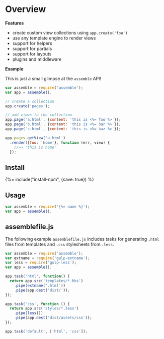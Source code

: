 # Overview

**Features**

* create custom view collections using `app.create('foo')`
* use any template engine to render views
* support for helpers
* support for partials
* support for layouts
* plugins and middleware

**Example**

This is just a small glimpse at the `assemble` API!

```js
var assemble = require('assemble');
var app = assemble();

// create a collection
app.create('pages');

// add views to the collection
app.page('a.html', {content: 'this is <%= foo %>'});
app.page('b.html', {content: 'this is <%= bar %>'});
app.page('c.html', {content: 'this is <%= baz %>'});

app.pages.getView('a.html')
  .render({foo: 'home'}, function (err, view) {
    //=> 'this is home'
  });
```

<!-- toc -->

## Install

{%= include("install-npm", {save: true}) %}

## Usage

```js
var assemble = require('{%= name %}');
var app = assemble();
```

## assemblefile.js

The following example `assemblefile.js` includes tasks for generating `.html` files from templates and `.css` stylesheets from `.less`.

```js
var assemble = require('assemble');
var extname = require('gulp-extname');
var less = require('gulp-less');
var app = assemble();

app.task('html', function() {
  return app.src('templates/*.hbs')
    .pipe(extname('.html'))
    .pipe(app.dest('dist/'));
});

app.task('css', function () {
  return app.src('styles/*.less')
    .pipe(less())
    .pipe(app.dest('dist/assets/css'));
});

app.task('default', ['html', 'css']);
```